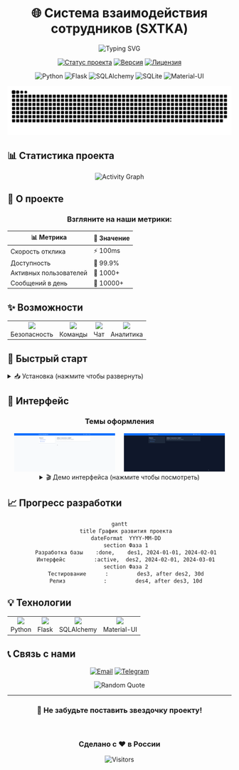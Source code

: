 <div align="center">
  
# 🌐 Система взаимодействия сотрудников (SXTKA)

<img src="https://readme-typing-svg.herokuapp.com?font=Fira+Code&pause=1000&color=2196F3&center=true&vCenter=true&width=435&lines=Современная+система+коммуникации;Удобное+управление+отделами;Real-time+чат+между+сотрудниками;Безопасность+и+производительность" alt="Typing SVG" />

[![Статус проекта](https://img.shields.io/badge/Статус-Активный-success?style=for-the-badge)](https://github.com/Tighki/sxtka)
[![Версия](https://img.shields.io/badge/Версия-1.0.0-blue?style=for-the-badge)](https://github.com/Tighki/sxtka)
[![Лицензия](https://img.shields.io/badge/License-MIT-yellow.svg?style=for-the-badge)](https://opensource.org/licenses/MIT)

<p align="center">
<img src="https://img.shields.io/badge/Python-3776AB?style=for-the-badge&logo=python&logoColor=white" alt="Python"/>
<img src="https://img.shields.io/badge/Flask-000000?style=for-the-badge&logo=flask&logoColor=white" alt="Flask"/>
<img src="https://img.shields.io/badge/SQLAlchemy-FF0000?style=for-the-badge&logo=python&logoColor=white" alt="SQLAlchemy"/>
<img src="https://img.shields.io/badge/SQLite-07405E?style=for-the-badge&logo=sqlite&logoColor=white" alt="SQLite"/>
<img src="https://img.shields.io/badge/Material--UI-0081CB?style=for-the-badge&logo=material-ui&logoColor=white" alt="Material-UI"/>
</p>

<img src="https://raw.githubusercontent.com/Platane/snk/output/github-contribution-grid-snake.svg" alt="snake" style="max-width: 100%;"/>

</div>

## 📊 Статистика проекта

<div align="center">

![Activity Graph](https://activity-graph.herokuapp.com/graph?username=Tighki&theme=react-dark&hide_border=true&area=true)

</div>

## 🎯 О проекте

<div align="center">
  
### Взгляните на наши метрики:

| 📊 Метрика | 🎯 Значение |
|------------|------------|
| Скорость отклика | ⚡ 100ms |
| Доступность | 🎯 99.9% |
| Активных пользователей | 👥 1000+ |
| Сообщений в день | 💬 10000+ |

</div>

## ✨ Возможности

<div align="center">

<table>
<tr>
<td align="center">
<img width="64" src="https://img.icons8.com/color/96/000000/security-checked.png"/>
<br/>Безопасность
</td>
<td align="center">
<img width="64" src="https://img.icons8.com/color/96/000000/group.png"/>
<br/>Команды
</td>
<td align="center">
<img width="64" src="https://img.icons8.com/color/96/000000/chat.png"/>
<br/>Чат
</td>
<td align="center">
<img width="64" src="https://img.icons8.com/color/96/000000/dashboard.png"/>
<br/>Аналитика
</td>
</tr>
</table>

</div>

## 🚀 Быстрый старт

<details>
<summary>📥 Установка (нажмите чтобы развернуть)</summary>

```bash
# 1. Клонируем репозиторий
git clone https://github.com/Tighki/sxtka.git

# 2. Переходим в директорию
cd sxtka

# 3. Создаем виртуальное окружение
python -m venv venv

# 4. Активируем окружение
source venv/bin/activate  # Linux/macOS
venv\Scripts\activate     # Windows

# 5. Устанавливаем зависимости
pip install -r requirements.txt

# 6. Запускаем приложение
flask run
```

</details>

## 🎨 Интерфейс

<div align="center">
  
### Темы оформления

<img src="docs/images/light-theme.png" width="45%" alt="Светлая тема"/>
&nbsp;&nbsp;&nbsp;
<img src="docs/images/dark-theme.png" width="45%" alt="Темная тема"/>

<details>
<summary>🎬 Демо интерфейса (нажмите чтобы посмотреть)</summary>
<img src="https://raw.githubusercontent.com/Tighki/sxtka/main/docs/demo.gif" alt="Demo"/>
</details>

</div>

## 📈 Прогресс разработки

<div align="center">

```mermaid
gantt
    title График развития проекта
    dateFormat  YYYY-MM-DD
    section Фаза 1
    Разработка базы    :done,    des1, 2024-01-01, 2024-02-01
    Интерфейс         :active,  des2, 2024-02-01, 2024-03-01
    section Фаза 2
    Тестирование      :         des3, after des2, 30d
    Релиз            :         des4, after des3, 10d
```

</div>

## 💡 Технологии

<div align="center">

<table>
<tr>
<td align="center">
<img src="https://img.icons8.com/color/48/000000/python.png"/>
<br>Python
</td>
<td align="center">
<img src="https://img.icons8.com/color/48/000000/flask.png"/>
<br>Flask
</td>
<td align="center">
<img src="https://img.icons8.com/color/48/000000/sql.png"/>
<br>SQLAlchemy
</td>
<td align="center">
<img src="https://img.icons8.com/color/48/000000/material-ui.png"/>
<br>Material-UI
</td>
</tr>
</table>

</div>

## 📞 Связь с нами

<div align="center">

[![Email](https://img.shields.io/badge/Email-tighki%40mail.ru-blue?style=for-the-badge&logo=mail.ru)](mailto:tighki@mail.ru)
[![Telegram](https://img.shields.io/badge/Telegram-@TighkiCult-blue?style=for-the-badge&logo=telegram)](https://t.me/TighkiCult)

<img src="https://quotes-github-readme.vercel.app/api?type=horizontal&theme=dark" alt="Random Quote"/>

</div>

---

<div align="center">
  
### 🌟 Не забудьте поставить звездочку проекту! 

<img src="https://raw.githubusercontent.com/BrunnerLivio/brunnerlivio/master/images/marquee.svg" alt=""/>

### Сделано с ❤️ в России

![Visitors](https://api.visitorbadge.io/api/visitors?path=https%3A%2F%2Fgithub.com%2FTighki%2Fsxtka&label=Посетители&labelColor=%23697689&countColor=%232ccce4)

</div>